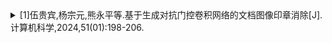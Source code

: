 <details><summary>[1]伍贵宾,杨宗元,熊永平等.基于生成对抗门控卷积网络的文档图像印章消除[J].计算机科学,2024,51(01):198-206.</summary>    
由于照明条件差、阴影、噪声、模糊、失真、老化、墨渍、渗透、水印、印章等,文档图像可能会遭受各种程度的退化(DegＧradation)或损坏.文档增强是一种将退化的文档图像进行恢复的技术手段,在许多文档分析和识别任务的预处理步骤中,文档增强起着重要的作用.文档增强主要包括以下几个任务[９]:二值化(Binarization)、去模糊(Debluring)、去噪(DeＧnoising)、去扭曲和倾斜(Defading)、水印去除(WatermarkRemoval)和阴影去除(ShadowRemoval).
</details>
